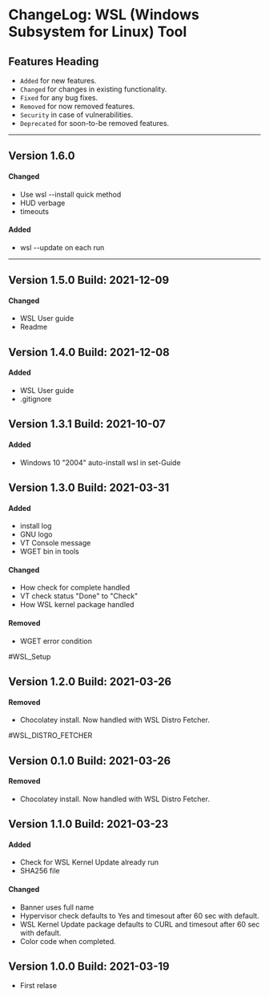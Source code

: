 # ChangeLog: WSL (Windows Subsystem for Linux) Tool


## Features Heading
- `Added` for new features.
- `Changed` for changes in existing functionality.
- `Fixed` for any bug fixes.
- `Removed` for now removed features.
- `Security` in case of vulnerabilities.
- `Deprecated` for soon-to-be removed features.

[//]: # (Copy paste pallette)
[//]: # (#### Added)
[//]: # (#### Changed)
[//]: # (#### Fixed)
[//]: # (#### Removed)
[//]: # (#### Security)
[//]: # (#### Deprecated)

---

## Version 1.6.0
#### Changed
- Use wsl --install quick method
- HUD verbage
- timeouts

#### Added
- wsl --update on each run

---


## Version 1.5.0 Build: 2021-12-09
#### Changed
- WSL User guide
- Readme

## Version 1.4.0 Build: 2021-12-08
#### Added
- WSL User guide
- .gitignore


## Version 1.3.1 Build: 2021-10-07
#### Added
- Windows 10 "2004" auto-install wsl in set-Guide


## Version 1.3.0 Build: 2021-03-31
#### Added
- install log
- GNU logo
- VT Console message
- WGET bin in tools

#### Changed
- How check for complete handled
- VT check status "Done" to "Check"
- How WSL kernel package handled

#### Removed
- WGET error condition


#WSL_Setup
## Version 1.2.0 Build: 2021-03-26
#### Removed
- Chocolatey install. Now handled with WSL Distro Fetcher.


#WSL_DISTRO_FETCHER
## Version 0.1.0 Build: 2021-03-26
#### Removed
- Chocolatey install. Now handled with WSL Distro Fetcher.


## Version 1.1.0 Build: 2021-03-23
#### Added
- Check for WSL Kernel Update already run
- SHA256 file

#### Changed
- Banner uses full name
- Hypervisor check defaults to Yes and timesout after 60 sec with default.
- WSL Kernel Update package defaults to CURL and timesout after 60 sec with default. 
- Color code when completed.


## Version 1.0.0 Build: 2021-03-19

- First relase